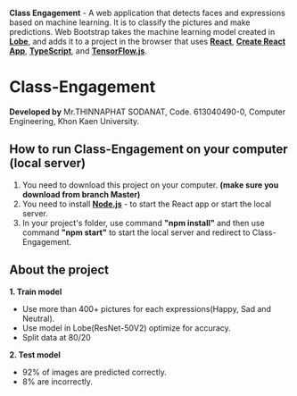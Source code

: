 **Class Engagement** - A web application that detects faces and expressions based on machine learning. 
It is to classify the pictures and make predictions. Web Bootstrap takes the machine learning model created in **[Lobe](https://lobe.ai/)**, 
and adds it to a project in the browser that uses **[React](https://reactjs.org/)**, **[Create React App](https://github.com/facebook/create-react-app)**, 
**[TypeScript](https://www.typescriptlang.org/)**, and **[TensorFlow.js](https://www.tensorflow.org/js)**.

# Class-Engagement

**Developed by** Mr.THINNAPHAT SODANAT, Code. 613040490-0, Computer Engineering, Khon Kaen University.

## How to run Class-Engagement on your computer (local server)
1. You need to download this project on your computer. **(make sure you download from branch Master)**
2. You need to install **[Node.js](https://nodejs.org/en/)** - to start the React app or start the local server.
3. In your project's folder, use command **"npm install"** and then use command **"npm start"** to start the local server and redirect to Class-Engagement.

## About the project
**1. Train model**
- Use more than 400+ pictures for each expressions(Happy, Sad and Neutral).
- Use model in Lobe(ResNet-50V2) optimize for accuracy.
- Split data at 80/20

**2. Test model**
- 92% of images are predicted correctly.
- 8% are incorrectly.
